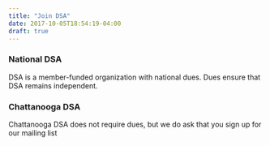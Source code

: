 ```yaml
---
title: "Join DSA"
date: 2017-10-05T18:54:19-04:00
draft: true
---
```


### National DSA

DSA is a member-funded organization with national dues. Dues ensure that DSA
remains independent. 

### Chattanooga DSA

Chattanooga DSA does not require dues, but we do ask that you sign up for our
mailing list
